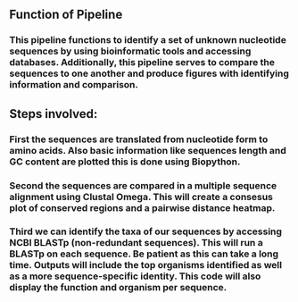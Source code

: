 ## Function of Pipeline
### This pipeline functions to identify a set of unknown nucleotide sequences by using bioinformatic tools and accessing databases. Additionally, this pipeline serves to compare the sequences to one another and produce figures with identifying information and comparison. 

## Steps involved:

### First the sequences are translated from nucleotide form to amino acids. Also basic information like sequences length and GC content are plotted this is done using Biopython.

### Second the sequences are compared in a multiple sequence alignment using Clustal Omega. This will create a consesus plot of conserved regions and a pairwise distance heatmap. 

### Third we can identify the taxa of our sequences by accessing NCBI BLASTp (non-redundant sequences). This will run a BLASTp on each sequence. Be patient as this can take a long time. Outputs will include the top organisms identified as well as a more sequence-specific identity. This code will also display the function and organism per sequence.
